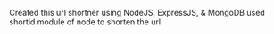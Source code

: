 Created this url shortner using NodeJS, ExpressJS, & MongoDB
used shortid module of node to shorten the url
